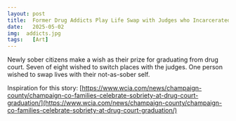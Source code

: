 ```yaml
---
layout: post
title:  Former Drug Addicts Play Life Swap with Judges who Incarcerated Them
date:   2025-05-02
img:  addicts.jpg
tags:   [Art]
---
```


Newly sober citizens make a wish as their prize for graduating from drug court. Seven of eight wished to switch places with the judges. One person wished to swap lives with their not-as-sober self.

Inspiration for this story: [https://www.wcia.com/news/champaign-county/champaign-co-families-celebrate-sobriety-at-drug-court-graduation/](https://www.wcia.com/news/champaign-county/champaign-co-families-celebrate-sobriety-at-drug-court-graduation/)
